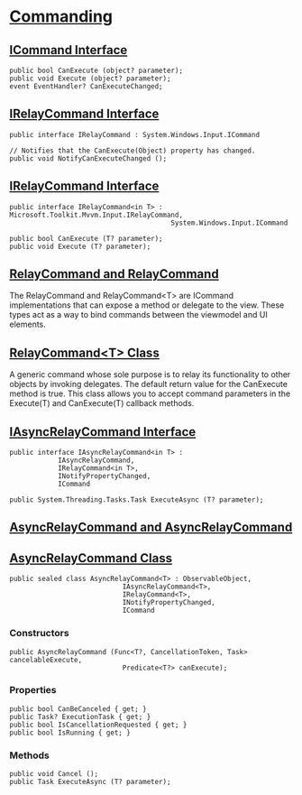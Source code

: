 
# [Commanding](https://docs.microsoft.com/en-us/dotnet/communitytoolkit/mvvm/relaycommand)

## [ICommand Interface](https://docs.microsoft.com/en-us/dotnet/api/system.windows.input.icommand?view=net-6.0)

	public bool CanExecute (object? parameter);
	public void Execute (object? parameter);
	event EventHandler? CanExecuteChanged;

## [IRelayCommand Interface](https://docs.microsoft.com/en-us/dotnet/api/microsoft.toolkit.mvvm.input.irelaycommand?view=win-comm-toolkit-dotnet-7.0)

	public interface IRelayCommand : System.Windows.Input.ICommand

	// Notifies that the CanExecute(Object) property has changed.
	public void NotifyCanExecuteChanged ();

## [IRelayCommand<T> Interface](https://docs.microsoft.com/en-us/dotnet/api/microsoft.toolkit.mvvm.input.irelaycommand-1?view=win-comm-toolkit-dotnet-7.0)

	public interface IRelayCommand<in T> : Microsoft.Toolkit.Mvvm.Input.IRelayCommand, 
											System.Windows.Input.ICommand

	public bool CanExecute (T? parameter);
	public void Execute (T? parameter);

## [RelayCommand and RelayCommand<T>](https://docs.microsoft.com/en-us/dotnet/communitytoolkit/mvvm/relaycommand)

The RelayCommand and RelayCommand\<T\> are ICommand implementations that can expose a method or delegate to the view. These types act as a way to bind commands between the viewmodel and UI elements.

## [RelayCommand\<T> Class](https://docs.microsoft.com/en-us/dotnet/api/microsoft.toolkit.mvvm.input.RelayCommand-1?view=win-comm-toolkit-dotnet-7.0)

A generic command whose sole purpose is to relay its functionality to other objects by invoking delegates. 
The default return value for the CanExecute method is true. 
This class allows you to accept command parameters in the Execute(T) and CanExecute(T) callback methods.

## [IAsyncRelayCommand<T> Interface](https://docs.microsoft.com/en-us/dotnet/api/communitytoolkit.mvvm.input.iasyncrelaycommand-1?view=win-comm-toolkit-dotnet-7.0)

	public interface IAsyncRelayCommand<in T> : 
				IAsyncRelayCommand, 
				IRelayCommand<in T>, 
				INotifyPropertyChanged, 
				ICommand

	public System.Threading.Tasks.Task ExecuteAsync (T? parameter);

## [AsyncRelayCommand and AsyncRelayCommand<T>](https://docs.microsoft.com/en-us/dotnet/communitytoolkit/mvvm/asyncrelaycommand)

## [AsyncRelayCommand<T> Class](https://docs.microsoft.com/en-us/dotnet/api/communitytoolkit.mvvm.input.AsyncRelayCommand-1?view=win-comm-toolkit-dotnet-7.0)

	public sealed class AsyncRelayCommand<T> : ObservableObject, 
								IAsyncRelayCommand<T>, 
								IRelayCommand<T>,
								INotifyPropertyChanged, 
								ICommand

### Constructors

	public AsyncRelayCommand (Func<T?, CancellationToken, Task> cancelableExecute, 
								Predicate<T?> canExecute);

### Properties

	public bool CanBeCanceled { get; }
	public Task? ExecutionTask { get; }
	public bool IsCancellationRequested { get; }
	public bool IsRunning { get; }

### Methods

	public void Cancel ();
	public Task ExecuteAsync (T? parameter);

